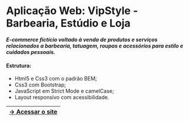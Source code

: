 # Aplicação Web: VipStyle - Barbearia, Estúdio e Loja
***E-commerce fictício voltado à venda de produtos e serviços relacionados a barbearia, tatuagem, roupas e acessórios para estilo e cuidados pessoais.***
#### **Estrutura:**
- Html5 e Css3 com o padrão BEM;
- Css3 com Bootstrap;
- JavaScript em Strict Mode e camelCase;
- Layout responsivo com acessibilidade.

| <a href="https://loukasloukanos.github.io/VipStyle/index.html">→ Acessar o site</a> |
| :-: |
